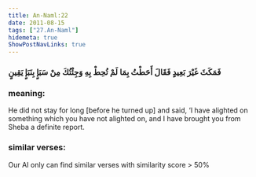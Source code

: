 ```yaml
---
title: An-Naml:22
date: 2011-08-15
tags: ["27.An-Naml"]
hidemeta: true 
ShowPostNavLinks: true 
---
```

### فَمَكَثَ غَيْرَ بَعِيدٍ فَقَالَ أَحَطْتُ بِمَا لَمْ تُحِطْ بِهِ وَجِئْتُكَ مِنْ سَبَإٍ بِنَبَإٍ يَقِينٍ
### meaning: 
He did not stay for long [before he turned up] and said, ‘I have alighted on something which you have not alighted on, and I have brought you from Sheba a definite report.
### similar verses: 

Our AI only can find similar verses with similarity score > 50% 




